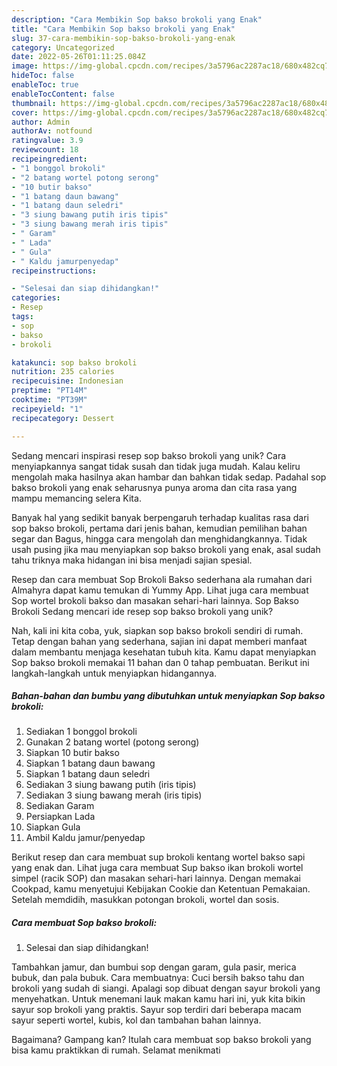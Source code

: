 ```yaml
---
description: "Cara Membikin Sop bakso brokoli yang Enak"
title: "Cara Membikin Sop bakso brokoli yang Enak"
slug: 37-cara-membikin-sop-bakso-brokoli-yang-enak
category: Uncategorized
date: 2022-05-26T01:11:25.084Z
image: https://img-global.cpcdn.com/recipes/3a5796ac2287ac18/680x482cq70/sop-bakso-brokoli-foto-resep-utama.jpg
hideToc: false
enableToc: true
enableTocContent: false
thumbnail: https://img-global.cpcdn.com/recipes/3a5796ac2287ac18/680x482cq70/sop-bakso-brokoli-foto-resep-utama.jpg
cover: https://img-global.cpcdn.com/recipes/3a5796ac2287ac18/680x482cq70/sop-bakso-brokoli-foto-resep-utama.jpg
author: Admin
authorAv: notfound
ratingvalue: 3.9
reviewcount: 18
recipeingredient:
- "1 bonggol brokoli"
- "2 batang wortel potong serong"
- "10 butir bakso"
- "1 batang daun bawang"
- "1 batang daun seledri"
- "3 siung bawang putih iris tipis"
- "3 siung bawang merah iris tipis"
- " Garam"
- " Lada"
- " Gula"
- " Kaldu jamurpenyedap"
recipeinstructions:

- "Selesai dan siap dihidangkan!"
categories:
- Resep
tags:
- sop
- bakso
- brokoli

katakunci: sop bakso brokoli 
nutrition: 235 calories
recipecuisine: Indonesian
preptime: "PT14M"
cooktime: "PT39M"
recipeyield: "1"
recipecategory: Dessert

---
```





Sedang mencari inspirasi resep sop bakso brokoli yang unik? Cara menyiapkannya sangat tidak susah dan tidak juga mudah. Kalau keliru mengolah maka hasilnya akan hambar dan bahkan tidak sedap. Padahal sop bakso brokoli yang enak seharusnya punya aroma dan cita rasa yang mampu memancing selera Kita.





Banyak hal yang sedikit banyak berpengaruh terhadap kualitas rasa dari sop bakso brokoli, pertama dari jenis bahan, kemudian pemilihan bahan segar dan Bagus, hingga cara mengolah dan menghidangkannya. Tidak usah pusing jika mau menyiapkan sop bakso brokoli yang enak,      asal sudah tahu triknya maka hidangan ini bisa menjadi sajian spesial.














Resep dan cara membuat Sop Brokoli Bakso sederhana ala rumahan dari Almahyra dapat kamu temukan di Yummy App. Lihat juga cara membuat Sop wortel brokoli bakso dan masakan sehari-hari lainnya. Sop Bakso Brokoli Sedang mencari ide resep sop bakso brokoli yang unik?






Nah, kali ini kita coba, yuk, siapkan sop bakso brokoli sendiri di rumah. Tetap dengan bahan yang sederhana, sajian ini dapat memberi manfaat dalam membantu menjaga kesehatan tubuh kita. Kamu dapat menyiapkan Sop bakso brokoli memakai 11 bahan dan 0 tahap pembuatan. Berikut ini langkah-langkah untuk menyiapkan hidangannya.

<!--inarticleads1-->

##### Bahan-bahan dan bumbu yang dibutuhkan untuk menyiapkan Sop bakso brokoli:

1. Sediakan 1 bonggol brokoli
1. Gunakan 2 batang wortel (potong serong)
1. Siapkan 10 butir bakso
1. Siapkan 1 batang daun bawang
1. Siapkan 1 batang daun seledri
1. Sediakan 3 siung bawang putih (iris tipis)
1. Sediakan 3 siung bawang merah (iris tipis)
1. Sediakan  Garam
1. Persiapkan  Lada
1. Siapkan  Gula
1. Ambil  Kaldu jamur/penyedap


Berikut resep dan cara membuat sup brokoli kentang wortel bakso sapi yang enak dan. Lihat juga cara membuat Sup bakso ikan brokoli wortel simpel (racik SOP) dan masakan sehari-hari lainnya. Dengan memakai Cookpad, kamu menyetujui Kebijakan Cookie dan Ketentuan Pemakaian. Setelah memdidih, masukkan potongan brokoli, wortel dan sosis. 

<!--inarticleads2-->

##### Cara membuat Sop bakso brokoli:


1. Selesai dan siap dihidangkan!

Tambahkan jamur, dan bumbui sop dengan garam, gula pasir, merica bubuk, dan pala bubuk. Cara membuatnya: Cuci bersih bakso tahu dan brokoli yang sudah di siangi. Apalagi sop dibuat dengan sayur brokoli yang menyehatkan. Untuk menemani lauk makan kamu hari ini, yuk kita bikin sayur sop brokoli yang praktis. Sayur sop terdiri dari beberapa macam sayur seperti wortel, kubis, kol dan tambahan bahan lainnya. 

Bagaimana? Gampang kan? Itulah cara membuat sop bakso brokoli yang bisa kamu praktikkan di rumah. Selamat menikmati
